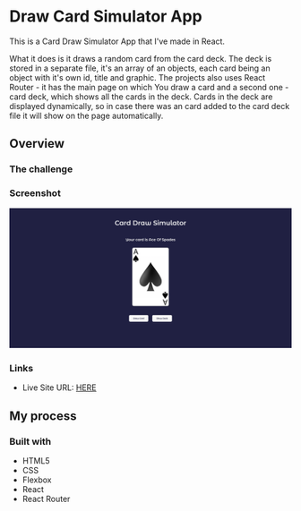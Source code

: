 # Draw Card Simulator App

This is a Card Draw Simulator App that I've made in React.

What it does is it draws a random card from the card deck. The deck is stored in a separate file, it's an array of an objects, each card being an object with it's own id, title and graphic.
The projects also uses React Router - it has the main page on which You draw a card and a second one - card deck, which shows all the cards in the deck. Cards in the deck are displayed dynamically, so in case there was an card added to the card deck file it will show on the page automatically.

## Overview

### The challenge

### Screenshot

![](./screenshot.jpg)

### Links

- Live Site URL: [HERE](https://radoslawlagan.github.io/Card-draw-simulator-app/)

## My process

### Built with

- HTML5
- CSS
- Flexbox
- React
- React Router

